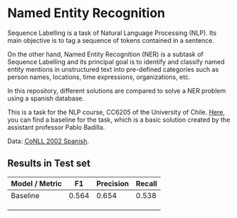 # Named Entity Recognition


Sequence Labelling is a task of Natural Language Processing (NLP). Its main objective is to tag a sequence of tokens contained in a sentence.

On the other hand, Named Entity Recognition (NER) is a subtask of Sequence Labelling and its principal goal is to identify and classify named entity mentions in unstructured text into pre-defined categories such as person names, locations, time expressions, organizations, etc.

In this repository, different solutions are compared to solve a NER problem using a spanish database.

This is a task for the NLP course, CC6205 of the University of Chile. [Here](https://github.com/iazt/named-entity-recognition/blob/master/baseline.ipynb), you can find a baseline for the task, which is a basic solution created by the assistant professor Pablo Badilla. 

Data: [CoNLL 2002 Spanish](https://www.clips.uantwerpen.be/conll2002/ner/).



## Results in Test set
<center>
  
| Model / Metric | F1        | Precision | Recall   |
|----------------|-----------|-----------|----------|
|   Baseline     |   0.564   |   0.654   |  0.538   |
|                |           |           |          |
|                |           |           |          |
|                |           |           |          |

</center>
